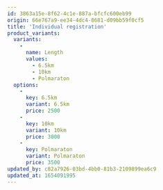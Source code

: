 ```yaml
---
id: 3863a15e-8f62-4c1e-887a-bfcfc600eb99
origin: 66e767a9-ee34-4dc4-8681-d09bb59f0cf5
title: 'Individual registration'
product_variants:
  variants:
    -
      name: Length
      values:
        - 6.5km
        - 10km
        - Polmaraton
  options:
    -
      key: 6.5km
      variant: 6.5km
      price: 2500
    -
      key: 10km
      variant: 10km
      price: 3000
    -
      key: Polmaraton
      variant: Polmaraton
      price: 3500
updated_by: c82a7926-03bd-4bb0-81b3-2109899ea6c9
updated_at: 1654091995
---
```

